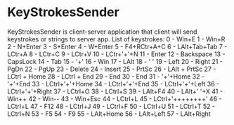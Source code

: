 # KeyStrokesSender
KeyStrokesSender is client-server application that client will send keystrokes or strings to server app. 
List of keystrokes:
0 - Win+E
1 - Win+R
2 - N+Enter
3 - S+Enter
4 - W+Enter
5 - F4+RCtr+A+C
6 - LAlt+Tab+Tab
7 - LCtr+A
8 - LCtr+C
9 - LCtr+V
10 - LCtr+'+'+N
11 - Enter
12 - Backspace
13 - CapsLock
14 - Tab
15 - '+'
16 - Win
17 - LAlt
18 - ' '
19 - Left
20 - Right
21 - PgDn
22 - PgUp
23 - Delete
24 - Insert
25 - PrtSc
26 - LAlt + PrtSc
27 - LCtrl + Home
28 - LCtrl + End
29 - End
30 - End
31 - '+'+Home
32 - '+'+End
33 - LCtrl+'+'+Home
34 - LCtrl+'+'+End
35 - LCtrl+'+'+Left
36 - LCtrl+'+'+Right
37 - LCtrl+O
38 - LCtrl+S
39 - LAlt+F4
40 - LAlt+' '+X
41 - Win++
42 - Win--
43 - Win+Esc
44 - LCtrl+L
45 - LCtrl+'++++++++'
46 - LCtrl+L
47 - F12
48 - LCtrl+J
49 - LCtrl+F
50 - LCtrl+U
51 - LCtrl+T
52 - LCtrl+N
53 - F5
54 - F9
55 - LAlt+Home
56 - LAlt+Left
57 - LAlt+Right
